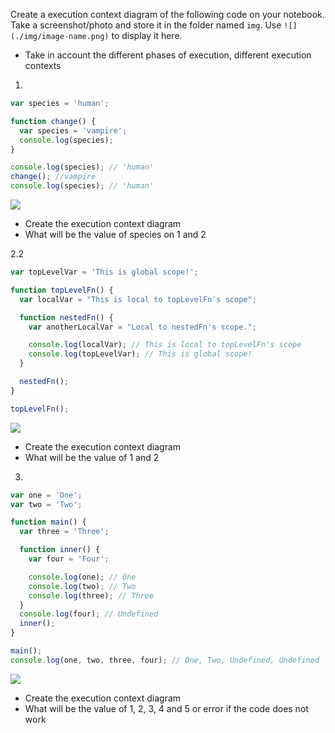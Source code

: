 Create a execution context diagram of the following code on your notebook. Take a screenshot/photo and store it in the folder named `img`. Use `![](./img/image-name.png)` to display it here.

- Take in account the different phases of execution, different execution contexts

1.

```js
var species = 'human';

function change() {
  var species = 'vampire';
  console.log(species);
}

console.log(species); // 'human'
change(); //vampire
console.log(species); // 'human'
```

<!-- Put your image below -->

![](./img/image-name.jpg)

- Create the execution context diagram
- What will be the value of species on 1 and 2

2.2

```js
var topLevelVar = 'This is global scope!';

function topLevelFn() {
  var localVar = "This is local to topLevelFn's scope";

  function nestedFn() {
    var anotherLocalVar = "Local to nestedFn's scope.";

    console.log(localVar); // This is local to topLevelFn's scope
    console.log(topLevelVar); // This is global scope!
  }

  nestedFn();
}

topLevelFn();
```

<!-- Put your image below -->

![](./img/image-name.jpg)

- Create the execution context diagram
- What will be the value of 1 and 2

3.

```js
var one = 'One';
var two = 'Two';

function main() {
  var three = 'Three';

  function inner() {
    var four = 'Four';

    console.log(one); // One
    console.log(two); // Two
    console.log(three); // Three
  }
  console.log(four); // Undefined
  inner();
}

main();
console.log(one, two, three, four); // One, Two, Undefined, Undefined
```

<!-- Put your image below -->

![](./img/image-name.jpg)

- Create the execution context diagram
- What will be the value of 1, 2, 3, 4 and 5 or error if the code does not work
